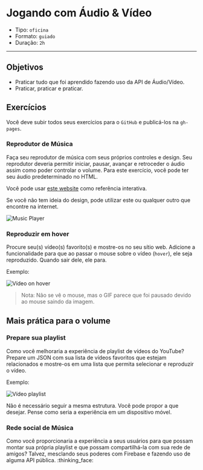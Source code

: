 # Jogando com Áudio & Vídeo

- Tipo: `oficina`
- Formato: `guiado`
- Duração: `2h`

***

## Objetivos

- Praticar tudo que foi aprendido fazendo uso da API de Áudio/Vídeo.
- Praticar, praticar e praticar.

## Exercícios

Você deve subir todos seus exercícios para o `GitHub` e publicá-los na `gh-pages`.

### Reprodutor de Música

Faça seu reprodutor de música com seus próprios controles e design. Seu reprodutor deveria permitir iniciar, pausar, avançar e retroceder o áudio assim como poder controlar o volume. Para este exercício, você pode ter seu áudio predeterminado no HTML.

Você pode usar [este website](https://www.w3.org/2010/05/video/mediaevents.html) como referência interativa.

Se você não tem ideia do design, pode utilizar este ou qualquer outro que encontre na internet.

![Music Player](https://www.dailydot.com/wp-content/uploads/c21/27/b76687f426e12252.png)

### Reproduzir em hover

Procure seu(s) vídeo(s) favorito(s) e mostre-os no seu sítio web. Adicione a funcionalidade para que ao passar o mouse sobre o vídeo (`hover`), ele seja reproduzido. Quando sair dele, ele para.

Exemplo:

![Vídeo on hover](https://media.giphy.com/media/3o7WIKDFzrbuFJIm9G/giphy.gif)

> Nota: Não se vê o mouse, mas o GIF parece que foi pausado devido ao mouse saindo da imagem.

## Mais prática para o volume

### Prepare sua playlist

Como você melhoraria a experiência de playlist de vídeos do YouTube? Prepare um JSON com sua lista de vídeos favoritos que estejam relacionados e mostre-os em uma lista que permita selecionar e reproduzir o vídeo.

Exemplo:

![Vídeo playlist](https://img.labnol.org/di/youtube-playlist.png)

Não é necessário seguir a mesma estrutura. Você pode propor a que desejar. Pense como seria a experiência em um dispositivo móvel.

### Rede social de Música

Como você proporcionaria a experiência a seus usuários para que possam montar sua própria playlist e que possam compartilhá-la com sua rede de amigos? Talvez, mesclando seus poderes com Firebase e fazendo uso de alguma API pública. :thinking_face: